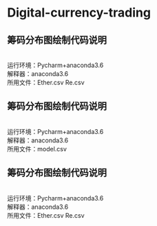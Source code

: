 # Digital-currency-trading
## 筹码分布图绘制代码说明
<br> 运行环境：Pycharm+anaconda3.6
<br> 解释器：anaconda3.6
<br> 所用文件：Ether.csv Re.csv
## 筹码分布图绘制代码说明
<br> 运行环境：Pycharm+anaconda3.6
<br> 解释器：anaconda3.6
<br> 所用文件：model.csv
## 筹码分布图绘制代码说明
<br> 运行环境：Pycharm+anaconda3.6
<br> 解释器：anaconda3.6
<br> 所用文件：Ether.csv Re.csv

